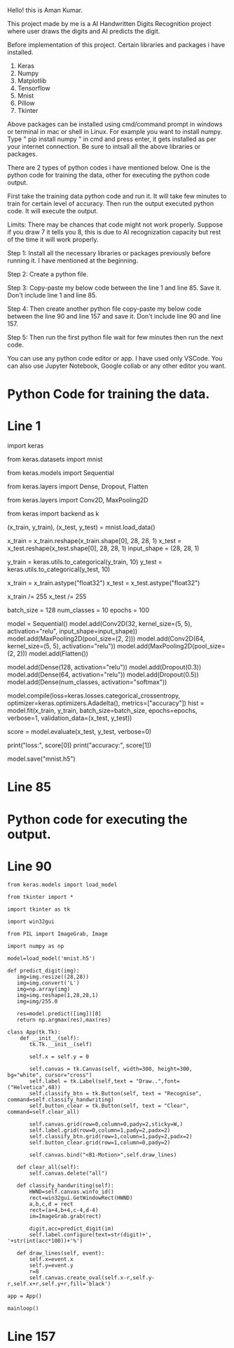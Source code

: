
Hello! this is Aman Kumar.

This project made by me is a AI Handwritten Digits Recognition project where user draws the digits and AI predicts the digit.

Before implementation of this project. Certain libraries and packages i have installed.
1. Keras
2. Numpy
3. Matplotlib
4. Tensorflow
5. Mnist
6. Pillow
7. Tkinter

Above packages can be installed using cmd/command prompt in windows or terminal in mac or shell in Linux.
For example you want to install numpy. Type " pip install numpy " in cmd and press enter, it gets installed as per your internet connection.
Be sure to intsall all the above libraries or packages.

There are 2 types of python codes i have mentioned below. One is the python code for training the data, other for executing the python code output.

First take the training data python code and run it. It will take few minutes to train for certain level of accuracy. Then run the output executed python code. It will execute the output.

Limits:
There may be chances that code might not work properly. Suppose if you draw 7 it tells you 8, this is due to AI recognization capacity but rest of the time it will work properly.

Step 1: Install all the necessary libraries or packages previously before running it. I have mentioned at the beginning.

Step 2: Create a python file.

Step 3: Copy-paste my below code between the line 1 and line 85. Save it. Don't include line 1 and line 85.

Step 4: Then create another python file copy-paste my below code between the line 90 and line 157 and save it. Don't include line 90 and line 157.

Step 5: Then run the first python file wait for few minutes then run the next code.

You can use any python code editor or app. I have used only VSCode. You can also use Jupyter Notebook, Google collab or any other editor you want.


# Python Code for training the data. 

# Line 1

import keras                                                                

from keras.datasets import mnist

from keras.models import Sequential

from keras.layers import Dense, Dropout, Flatten

from keras.layers import Conv2D, MaxPooling2D

from keras import backend as k

(x_train, y_train), (x_test, y_test) = mnist.load_data()

x_train = x_train.reshape(x_train.shape[0], 28, 28, 1)
x_test = x_test.reshape(x_test.shape[0], 28, 28, 1)
input_shape = (28, 28, 1)

y_train = keras.utils.to_categorical(y_train, 10)
y_test = keras.utils.to_categorical(y_test, 10)

x_train = x_train.astype("float32")
x_test = x_test.astype("float32")

x_train /= 255
x_test /= 255

batch_size = 128
num_classes = 10
epochs = 100

model = Sequential()
model.add(Conv2D(32, kernel_size=(5, 5), activation="relu", input_shape=input_shape))
model.add(MaxPooling2D(pool_size=(2, 2)))
model.add(Conv2D(64, kernel_size=(5, 5), activation="relu"))
model.add(MaxPooling2D(pool_size=(2, 2)))
model.add(Flatten())

model.add(Dense(128, activation="relu"))
model.add(Dropout(0.3))
model.add(Dense(64, activation="relu"))
model.add(Dropout(0.5))
model.add(Dense(num_classes, activation="softmax"))

model.compile(loss=keras.losses.categorical_crossentropy, optimizer=keras.optimizers.Adadelta(), metrics=["accuracy"])
hist = model.fit(x_train, y_train, batch_size=batch_size, epochs=epochs, verbose=1, validation_data=(x_test, y_test))

score = model.evaluate(x_test, y_test, verbose=0)

print("loss:", score[0])
print("accuracy:", score[1])

model.save("mnist.h5") 

# Line 85
 
 
# Python code for executing the output.

# Line 90

    from keras.models import load_model                    

    from tkinter import *

    import tkinter as tk

    import win32gui

    from PIL import ImageGrab, Image

    import numpy as np

    model=load_model('mnist.h5')

    def predict_digit(img):
       img=img.resize((28,28))
       img=img.convert('L')
       img=np.array(img)
       img=img.reshape(1,28,28,1)
       img=img/255.0
    
       res=model.predict([img])[0]
       return np.argmax(res),max(res)

    class App(tk.Tk):
        def __init__(self):
           tk.Tk.__init__(self)
        
           self.x = self.y = 0
        
           self.canvas = tk.Canvas(self, width=300, height=300, bg="white", cursor="cross")
           self.label = tk.Label(self,text = "Draw..",font=("Helvetica",48))
           self.classify_btn = tk.Button(self, text = "Recognise", command=self.classify_handwriting)
           self.button_clear = tk.Button(self, text = "Clear", command=self.clear_all)
        
           self.canvas.grid(row=0,column=0,pady=2,sticky=W,)
           self.label.grid(row=0,column=1,pady=2,padx=2)
           self.classify_btn.grid(row=1,column=1,pady=2,padx=2)
           self.button_clear.grid(row=1,column=0,pady=2)
          
           self.canvas.bind("<B1-Motion>",self.draw_lines)
        
       def clear_all(self):
           self.canvas.delete("all")
        
       def classify_handwriting(self):
           HWND=self.canvas.winfo_id()
           rect=win32gui.GetWindowRect(HWND)
           a,b,c,d = rect
           rect=(a+4,b+4,c-4,d-4)
           im=ImageGrab.grab(rect)
          
           digit,acc=predict_digit(im)
           self.label.configure(text=str(digit)+', '+str(int(acc*100))+'%')
        
       def draw_lines(self, event):
           self.x=event.x
           self.y=event.y
           r=8
           self.canvas.create_oval(self.x-r,self.y-r,self.x+r,self.y+r,fill='black')
                                
    app = App()

    mainloop()                   

# Line 157


